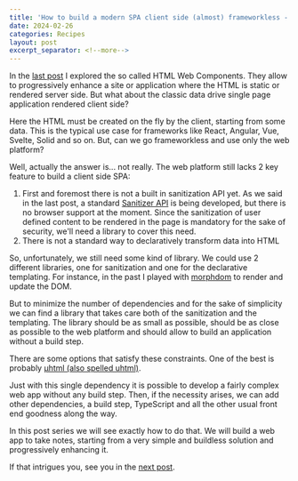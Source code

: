 ```yaml
---
title: 'How to build a modern SPA client side (almost) frameworkless - Introduction'
date: 2024-02-26
categories: Recipes
layout: post
excerpt_separator: <!--more-->
---
```


In the [last post](https://fbedussi.github.io/blog/recipes/How-to-build-a-simple-web-app-with-web-components) I explored the so called HTML Web Components. They allow to progressively enhance a site or application where the HTML is static or rendered server side. But what about the classic data drive single page application rendered client side?

Here the HTML must be created on the fly by the client, starting from some data. This is the typical use case for frameworks like React, Angular, Vue, Svelte, Solid and so on. But, can we go frameworkless and use only the web platform?

<!--more-->

Well, actually the answer is... not really. The web platform still lacks 2 key feature to build a client side SPA: 

1. First and foremost there is not a built in sanitization API yet. As we said in the last post, a standard [Sanitizer API](https://developer.mozilla.org/en-US/docs/Web/API/HTML_Sanitizer_API) is being developed, but there is no browser support at the moment. 
Since the sanitization of user defined content to be rendered in the page is mandatory for the sake of security, we'll need a library to cover this need. 
2. There is not a standard way to declaratively transform data into HTML 

So, unfortunately, we still need some kind of library. We could use 2 different libraries, one for sanitization and one for the declarative templating. For instance, in the past I played with [morphdom](https://github.com/patrick-steele-idem/morphdom) to render and update the DOM. 

But to minimize the number of dependencies and for the sake of simplicity we can find a library that takes care both of the sanitization and the templating. The library should be as small as possible, should be as close as possible to the web platform and should allow to build an application without a build step.

There are some options that satisfy these constraints. One of the best is probably [µhtml (also spelled uhtml)](https://webreflection.github.io/uhtml/).

Just with this single dependency it is possible to develop a fairly complex web app without any build step. Then, if the necessity arises, we can add other dependencies, a build step, TypeScript and all the other usual front end goodness along the way.

In this post series we will see exactly how to do that. We will build a web app to take notes, starting from a very simple and buildless solution and progressively enhancing it.

If that intrigues you, see you in the [next post](https://fbedussi.github.io/blog/recipes/How-to-build-a-modern-SPA-client-side-almost-frameworkless-Part-1). 
